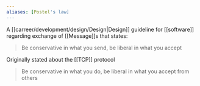 ```yaml
---
aliases: [Postel's law]
---
```


A [[carreer/development/design/Design|Design]] guideline for [[software]] regarding exchange of [[Message]]s that states:

> Be conservative in what you send, be liberal in what you accept

Originally stated about the [[TCP]] protocol

> Be conservative in what you do, be liberal in what you accept from others
